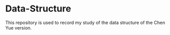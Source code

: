 # Data-Structure
This repository is used to record my study of the data structure of the Chen Yue version.
